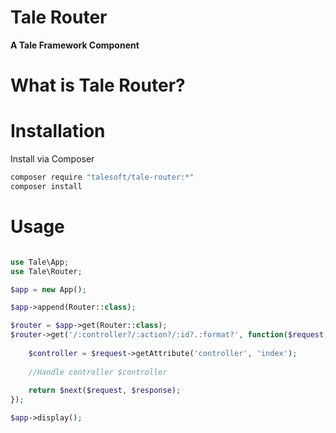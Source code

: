 
# Tale Router
**A Tale Framework Component**

# What is Tale Router?


# Installation

Install via Composer

```bash
composer require "talesoft/tale-router:*"
composer install
```

# Usage

```php

use Tale\App;
use Tale\Router;

$app = new App();

$app->append(Router::class);

$router = $app->get(Router::class);
$router->get('/:controller?/:action?/:id?.:format?', function($request, $response, $next) {
    
    $controller = $request->getAttribute('controller', 'index');
    
    //Handle controller $controller
    
    return $next($request, $response);
});

$app->display();

```
